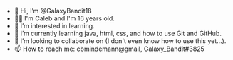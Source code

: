 - 👋 Hi, I’m @GalaxyBandit18
- 🙍‍♂️ I'm Caleb and I'm 16 years old.
- 👀 I’m interested in learning.
- 🌱 I’m currently learning java, html, css, and how to use Git and GitHub.
- 💞️ I’m looking to collaborate on (I don't even know how to use this yet...).
- 📫 How to reach me: cbmindemann@gmail, Galaxy_Bandit#3825

<!---
GalaxyBandit18/GalaxyBandit18 is a ✨ special ✨ repository because its `README.md` (this file) appears on your GitHub profile.
You can click the Preview link to take a look at your changes.
--->

